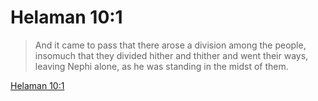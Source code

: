 # Helaman 10:1

> And it came to pass that there arose a division among the people, insomuch that they divided hither and thither and went their ways, leaving Nephi alone, as he was standing in the midst of them.

[Helaman 10:1](https://www.churchofjesuschrist.org/study/scriptures/bofm/hel/10?lang=eng&id=p1#p1)


